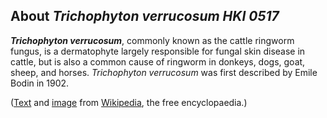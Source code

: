 About *Trichophyton verrucosum HKI 0517* 
----------------------------------------



***Trichophyton verrucosum***, commonly known as the cattle ringworm
fungus, is a dermatophyte largely responsible for fungal skin disease in
cattle, but is also a common cause of ringworm in donkeys, dogs, goat,
sheep, and horses. *Trichophyton verrucosum* was first described by
Emile Bodin in 1902.

([Text](http://en.wikipedia.org/wiki/Trichophyton_verrucosum) and
[image](https://commons.wikimedia.org/wiki/File:Trichophyton_verrucosum_chlamydospores.jpg)
from [Wikipedia](http://en.wikipedia.org/), the free encyclopaedia.)
